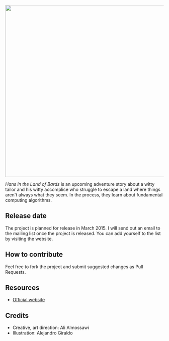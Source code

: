 <p align="center">
  <a href="http://bookofalgorithms.com/">
    <img src="http://bookofalgorithms.com/images/logo.png?v=2" hspace="0" vspace="0" width="600" height="548">
  </a>
</p>

_Hans in the Land of Bards_ is an upcoming adventure story about a witty tailor and his witty accomplice who struggle to escape a land where things aren't always what they seem. In the process, they learn about fundamental computing algorithms.

## Release date
The project is planned for release in March 2015. I will send out an email to the mailing list once the project is released. You can add yourself to the list by visiting the website.

## How to contribute
Feel free to fork the project and submit suggested changes as Pull Requests.

## Resources
* [Official website](http://bookofalgorithms.com)


## Credits
* Creative, art direction: Ali Almossawi
* Illustration: Alejandro Giraldo
